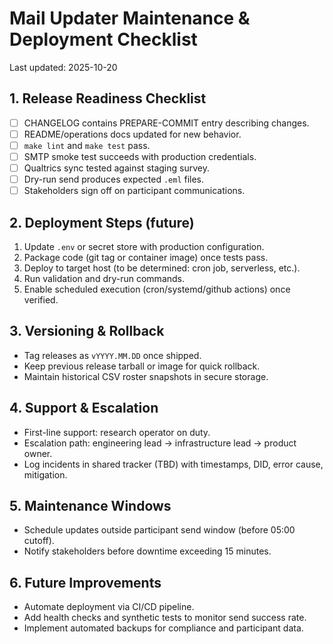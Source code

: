 # Mail Updater Maintenance & Deployment Checklist

Last updated: 2025-10-20

## 1. Release Readiness Checklist
- [ ] CHANGELOG contains PREPARE-COMMIT entry describing changes.
- [ ] README/operations docs updated for new behavior.
- [ ] `make lint` and `make test` pass.
- [ ] SMTP smoke test succeeds with production credentials.
- [ ] Qualtrics sync tested against staging survey.
- [ ] Dry-run send produces expected `.eml` files.
- [ ] Stakeholders sign off on participant communications.

## 2. Deployment Steps (future)
1. Update `.env` or secret store with production configuration.
2. Package code (git tag or container image) once tests pass.
3. Deploy to target host (to be determined: cron job, serverless, etc.).
4. Run validation and dry-run commands.
5. Enable scheduled execution (cron/systemd/github actions) once verified.

## 3. Versioning & Rollback
- Tag releases as `vYYYY.MM.DD` once shipped.
- Keep previous release tarball or image for quick rollback.
- Maintain historical CSV roster snapshots in secure storage.

## 4. Support & Escalation
- First-line support: research operator on duty.
- Escalation path: engineering lead → infrastructure lead → product owner.
- Log incidents in shared tracker (TBD) with timestamps, DID, error cause, mitigation.

## 5. Maintenance Windows
- Schedule updates outside participant send window (before 05:00 cutoff).
- Notify stakeholders before downtime exceeding 15 minutes.

## 6. Future Improvements
- Automate deployment via CI/CD pipeline.
- Add health checks and synthetic tests to monitor send success rate.
- Implement automated backups for compliance and participant data.
